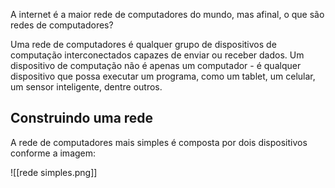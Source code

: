 A internet é a maior rede de computadores do mundo, mas afinal, o que são redes de computadores?

Uma rede de computadores é qualquer grupo de dispositivos de computação interconectados capazes de enviar ou receber dados. Um dispositivo de computação não é apenas um computador - é qualquer dispositivo que possa executar um programa, como um tablet, um celular, um sensor inteligente, dentre outros.

## Construindo uma rede

A rede de computadores mais simples é composta por dois dispositivos conforme a imagem:

![[rede simples.png]]